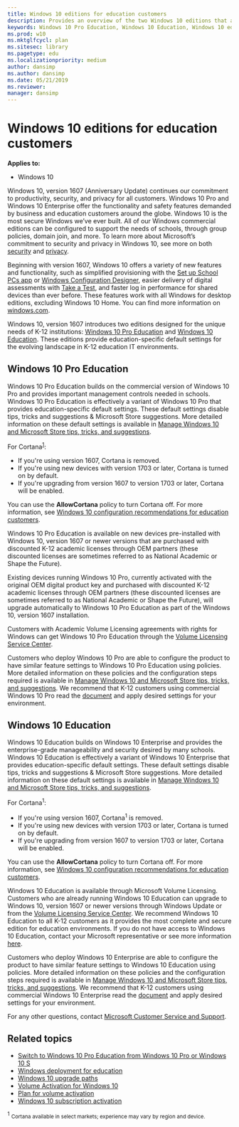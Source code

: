 ```yaml
---
title: Windows 10 editions for education customers
description: Provides an overview of the two Windows 10 editions that are designed for the needs of K-12 institutions.
keywords: Windows 10 Pro Education, Windows 10 Education, Windows 10 editions, education customers
ms.prod: w10
ms.mktglfcycl: plan
ms.sitesec: library
ms.pagetype: edu
ms.localizationpriority: medium
author: dansimp
ms.author: dansimp
ms.date: 05/21/2019
ms.reviewer: 
manager: dansimp
---
```


# Windows 10 editions for education customers
**Applies to:**

-   Windows 10


Windows 10, version 1607 (Anniversary Update) continues our commitment to productivity, security, and privacy for all customers. Windows 10 Pro and Windows 10 Enterprise offer the functionality and safety features demanded by business and education customers around the globe. Windows 10 is the most secure Windows we’ve ever built. All of our Windows commercial editions can be configured to support the needs of schools, through group policies, domain join, and more. To learn more about Microsoft’s commitment to security and privacy in Windows 10, see more on both [security](https://go.microsoft.com/fwlink/?LinkId=822619) and [privacy](https://go.microsoft.com/fwlink/?LinkId=822620).

Beginning with version 1607, Windows 10 offers a variety of new features and functionality, such as simplified provisioning with the [Set up School PCs app](./use-set-up-school-pcs-app.md) or [Windows Configuration Designer](./set-up-students-pcs-to-join-domain.md), easier delivery of digital assessments with [Take a Test](./take-tests-in-windows-10.md), and faster log in performance for shared devices than ever before. These features work with all Windows for desktop editions, excluding Windows 10 Home. You can find more information on [windows.com](https://www.windows.com/).

Windows 10, version 1607 introduces two editions designed for the unique needs of K-12 institutions: [Windows 10 Pro Education](#windows-10-pro-education) and [Windows 10 Education](#windows-10-education). These editions provide education-specific default settings for the evolving landscape in K-12 education IT environments.

## Windows 10 Pro Education

Windows 10 Pro Education builds on the commercial version of Windows 10 Pro and provides important management controls needed in schools. Windows 10 Pro Education is effectively a variant of Windows 10 Pro that provides education-specific default settings. These default settings disable tips, tricks and suggestions & Microsoft Store suggestions. More detailed information on these default settings is available in [Manage Windows 10 and Microsoft Store tips, tricks, and suggestions](/windows/configuration/manage-tips-and-suggestions).

For Cortana<sup>[1](#footnote1)</sup>:
- If you're using version 1607, Cortana is removed.
- If you're using new devices with version 1703 or later, Cortana is turned on by default.
- If you're upgrading from version 1607 to version 1703 or later, Cortana will be enabled.

You can use the **AllowCortana** policy to turn Cortana off. For more information, see [Windows 10 configuration recommendations for education customers](configure-windows-for-education.md).

Windows 10 Pro Education is available on new devices pre-installed with Windows 10, version 1607 or newer versions that are purchased with discounted K-12 academic licenses through OEM partners (these discounted licenses are sometimes referred to as National Academic or Shape the Future).

Existing devices running Windows 10 Pro, currently activated with the original OEM digital product key and purchased with discounted K-12 academic licenses through OEM partners (these discounted licenses are sometimes referred to as National Academic or Shape the Future), will upgrade automatically to Windows 10 Pro Education as part of the Windows 10, version 1607 installation.

Customers with Academic Volume Licensing agreements with rights for Windows can get Windows 10 Pro Education through the [Volume Licensing Service Center](https://www.microsoft.com/Licensing/servicecenter/default.aspx).

Customers who deploy Windows 10 Pro are able to configure the product to have similar feature settings to Windows 10 Pro Education using policies. More detailed information on these policies and the configuration steps required is available in [Manage Windows 10 and Microsoft Store tips, tricks, and suggestions](/windows/configuration/manage-tips-and-suggestions). We recommend that K-12 customers using commercial Windows 10 Pro read the [document](/windows/configuration/manage-tips-and-suggestions) and apply desired settings for your environment.

## Windows 10 Education

Windows 10 Education builds on Windows 10 Enterprise and provides the enterprise-grade manageability and security desired by many schools. Windows 10 Education is effectively a variant of Windows 10 Enterprise that provides education-specific default settings. These default settings disable tips, tricks and suggestions & Microsoft Store suggestions. More detailed information on these default settings is available in [Manage Windows 10 and Microsoft Store tips, tricks, and suggestions](/windows/configuration/manage-tips-and-suggestions).

For Cortana<sup>1</sup>:
- If you're using version 1607, Cortana<sup>1</sup> is removed.
- If you're using new devices with version 1703 or later, Cortana is turned on by default.
- If you're upgrading from version 1607 to version 1703 or later, Cortana will be enabled.

You can use the **AllowCortana** policy to turn Cortana off. For more information, see [Windows 10 configuration recommendations for education customers](configure-windows-for-education.md).

Windows 10 Education is available through Microsoft Volume Licensing. Customers who are already running Windows 10 Education can upgrade to Windows 10, version 1607 or newer versions through Windows Update or from the [Volume Licensing Service Center](https://www.microsoft.com/Licensing/servicecenter/default.aspx). We recommend Windows 10 Education to all K-12 customers as it provides the most complete and secure edition for education environments. If you do not have access to Windows 10 Education, contact your Microsoft representative or see more information [here](https://go.microsoft.com/fwlink/?LinkId=822628).

Customers who deploy Windows 10 Enterprise are able to configure the product to have similar feature settings to Windows 10 Education using policies. More detailed information on these policies and the configuration steps required is available in [Manage Windows 10 and Microsoft Store tips, tricks, and suggestions](/windows/configuration/manage-tips-and-suggestions). We recommend that K-12 customers using commercial Windows 10 Enterprise read the [document](/windows/configuration/manage-tips-and-suggestions) and apply desired settings for your environment.

For any other questions, contact [Microsoft Customer Service and Support](https://support.microsoft.com/en-us).

## Related topics
- [Switch to Windows 10 Pro Education from Windows 10 Pro or Windows 10 S](change-to-pro-education.md)
- [Windows deployment for education](./index.md)
- [Windows 10 upgrade paths](/windows/deployment/upgrade/windows-10-upgrade-paths)
- [Volume Activation for Windows 10](/windows/deployment/volume-activation/volume-activation-windows-10)
- [Plan for volume activation](/windows/deployment/volume-activation/plan-for-volume-activation-client)
- [Windows 10 subscription activation](/windows/deployment/windows-10-subscription-activation)




<a name="footnote1"></a><sup>1</sup> <small>Cortana available in select markets; experience may vary by region and device.</small>